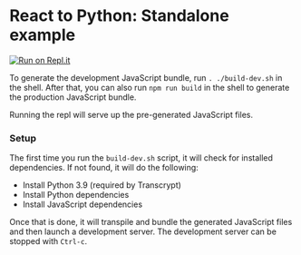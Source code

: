 # React to Python: Standalone example

[![Run on Repl.it](https://repl.it/badge/github/JennaSys/replit_rtp_standalone)](https://repl.it/github/JennaSys/replit_rtp_standalone)

To generate the development JavaScript bundle, run `. ./build-dev.sh` in the shell.  After that, you can also run `npm run build` in the shell to generate the production JavaScript bundle.

Running the repl will serve up the pre-generated JavaScript files.

### Setup
The first time you run the `build-dev.sh` script, it will check for installed dependencies.  If not found, it will do the following:  
- Install Python 3.9 (required by Transcrypt)
- Install Python dependencies
- Install JavaScript dependencies

Once that is done, it will transpile and bundle the generated JavaScript files and then launch a development server. The development server can be stopped with `Ctrl-c`.

